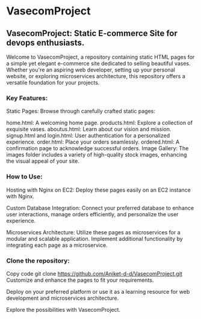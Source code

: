 # VasecomProject
## VasecomProject: Static E-commerce Site for devops enthusiasts.

Welcome to VasecomProject, a repository containing static HTML pages for a simple yet elegant e-commerce site dedicated to selling beautiful vases. Whether you're an aspiring web developer, setting up your personal website, or exploring microservices architecture, this repository offers a versatile foundation for your projects.

### Key Features:

Static Pages: Browse through carefully crafted static pages:

home.html: A welcoming home page.
products.html: Explore a collection of exquisite vases.
aboutus.html: Learn about our vision and mission.
signup.html and login.html: User authentication for a personalized experience.
order.html: Place your orders seamlessly.
ordered.html: A confirmation page to acknowledge successful orders.
Image Gallery: The images folder includes a variety of high-quality stock images, enhancing the visual appeal of your site.

### How to Use:

Hosting with Nginx on EC2: Deploy these pages easily on an EC2 instance with Nginx.

Custom Database Integration: Connect your preferred database to enhance user interactions, manage orders efficiently, and personalize the user experience.

Microservices Architecture: Utilize these pages as microservices for a modular and scalable application. Implement additional functionality by integrating each page as a microservice.

### Clone the repository:
Copy code
git clone https://github.com/Aniket-d-d/VasecomProject.git
Customize and enhance the pages to fit your requirements.

Deploy on your preferred platform or use it as a learning resource for web development and microservices architecture.

Explore the possibilities with VasecomProject.

